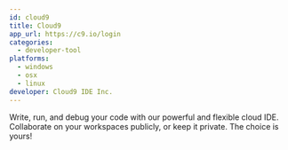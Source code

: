 ```yaml
---
id: cloud9
title: Cloud9
app_url: https://c9.io/login
categories:
  - developer-tool
platforms:
  - windows
  - osx
  - linux
developer: Cloud9 IDE Inc.
---
```

Write, run, and debug your code with our powerful and flexible cloud IDE. Collaborate on your workspaces publicly, or keep it private. The choice is yours!
